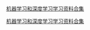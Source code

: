 [机器学习和深度学习学习资料合集](http://lib.csdn.net/article/machinelearning/3024)

[机器学习和深度学习学习资料合集](http://blog.csdn.net/sp_programmer/article/details/42092339)